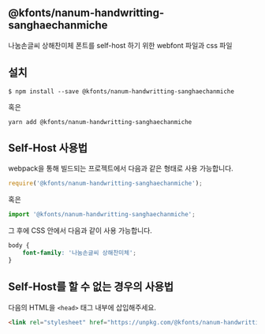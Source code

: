 
@kfonts/nanum-handwritting-sanghaechanmiche
---------------------

나눔손글씨 상해찬미체 폰트를 self-host 하기 위한 webfont 파일과 css 파일

설치
----

```
$ npm install --save @kfonts/nanum-handwritting-sanghaechanmiche
```

혹은

```
yarn add @kfonts/nanum-handwritting-sanghaechanmiche
```

Self-Host 사용법
---------------

webpack을 통해 빌드되는 프로젝트에서 다음과 같은 형태로 사용 가능합니다.

```js
require('@kfonts/nanum-handwritting-sanghaechanmiche');
```

혹은

```js
import '@kfonts/nanum-handwritting-sanghaechanmiche';
```

그 후에 CSS 안에서 다음과 같이 사용 가능합니다.

```css
body {
    font-family: '나눔손글씨 상해찬미체';
}
```

Self-Host를 할 수 없는 경우의 사용법
--------------------------------

다음의 HTML을 `<head>` 태그 내부에 삽입해주세요.

```html
<link rel="stylesheet" href="https://unpkg.com/@kfonts/nanum-handwritting-sanghaechanmiche/index.css" />
```

